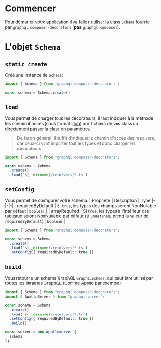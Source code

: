 # Commencer
Pour démarrer votre application il va falloir utiliser la class `Schema` fournie par `graphql-composer-decorators` (**pas** `graphql-composer`).

# L'objet `Schema`

## `static create`
Créé une instance de `Schema`:

```ts
import { Schema } from "graphql-composer-decorators";

const schema = Schema.create()
```

## `load`
Vous permet de charger tous les décorateurs, il faut indiquer à la méthode les chemin d'accès (sous format [glob](https://github.com/isaacs/node-glob#glob)) aux fichiers de vos class ou directement passer la class en paramètres.
> De façon général, il suffit d'indiquer le chemin d'accès des resolvers, car ceux-ci vont importer tout les types et donc charger les décorateurs
```ts
import { Schema } from "graphql-composer-decorators";

const schema = Schema
  .create()
  .load(`${__dirname}/resolvers/*.ts`)
```

## `setConfig`
Vous permet de configurer votre schema.
| Propriété | Description | Type
|-|-|-|
| requiredByDefault | Si `true`, les types des champs seront NonNullable par défaut | `boolean` |
| arrayRequired | Si `true`, les types à l'intérieur des tableaux seront NonNullable par défaut (si `undefined`, prend la valeur de `requiredByDefault`) | `boolean` |
```ts
import { Schema } from "graphql-composer-decorators";

const schema = Schema
  .create()
  .load(`${__dirname}/resolvers/*.ts`)
  .setConfig({ requiredByDefault: true })
```

## `build`
Vous retourne un schema GraphQL `GraphQLSchema`, qui peut être utilisé par toutes les librairies GraphQL (Comme [Apollo](https://www.apollographql.com/) par exemple)
```ts
import { Schema } from "graphql-composer-decorators";
import { ApolloServer } from "graphql-server";

const schema = Schema
  .create()
  .load(`${__dirname}/resolvers/*.ts`)
  .setConfig({ requiredByDefault: true })
  .build()

const server = new ApolloServer({
  schema
})
```